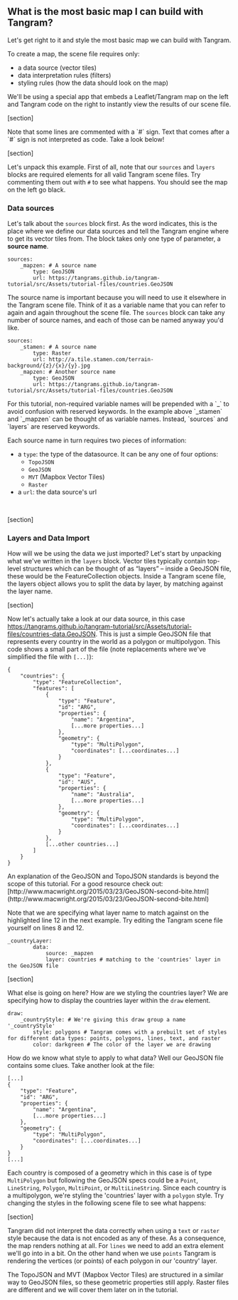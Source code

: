 ## What is the most basic map I can build with Tangram?

Let's get right to it and style the most basic map we can build with Tangram.

To create a map, the scene file requires only:

* a data source (vector tiles)
* data interpretation rules (filters)
* styling rules (how the data should look on the map)

<div class='alert alert-info'>
We'll be using a special app that embeds a Leaflet/Tangram map on the left and Tangram code on the right to instantly view the results of our scene file.
</div>

[section]

<div class='alert alert-info'>
Note that some lines are commented with a `#` sign. Text that comes after a `#` sign is not interpreted as code. Take a look below!
</div>

[section]

Let's unpack this example. First of all, note that our `sources` and `layers` blocks are required elements for all valid Tangram scene files. Try commenting them out with `#` to see what happens. You should see the map on the left go black.

### Data sources

Let's talk about the `sources` block first. As the word indicates, this is the place where we define our data sources and tell the Tangram engine where to get its vector tiles from. The block takes only one type of parameter, a <strong>source name</strong>.

<pre><code class="language-yaml">sources:
    &#95;mapzen: # A source name
        type: GeoJSON
        url: https://tangrams.github.io/tangram-tutorial/src/Assets/tutorial-files/countries.GeoJSON
</code></pre>

The source name is important because you will need to use it elsewhere in the Tangram scene file. Think of it as a variable name that you can refer to again and again throughout the scene file. The `sources` block can take any number of source names, and each of those can be named anyway you'd like.

<pre><code class="language-yaml">sources:
    &#95;stamen: # A source name
        type: Raster
        url: http://a.tile.stamen.com/terrain-background/{z}/{x}/{y}.jpg
    &#95;mapzen: # Another source name
        type: GeoJSON
        url: https://tangrams.github.io/tangram-tutorial/src/Assets/tutorial-files/countries.GeoJSON
</code></pre>

<div class='alert alert-warning'>For this tutorial, non-required variable names will be prepended with a `_` to avoid confusion with reserved keywords.
In the example above `_stamen` and `_mapzen` can be thought of as variable names. Instead, `sources` and `layers` are reserved keywords.</div>

Each source name in turn requires two pieces of information:

* a `type`: the type of the datasource. It can be any one of four options:
    * `TopoJSON`
    * `GeoJSON`
    * `MVT` (Mapbox Vector Tiles)
    * `Raster`
* a `url`: the data source's url

<br>

[section]

### Layers and Data Import

How will we be using the data we just imported? Let's start by unpacking what we've written in the `layers` block. Vector tiles typically contain top-level structures which can be thought of as “layers” – inside a GeoJSON file, these would be the FeatureCollection objects. Inside a Tangram scene file, the layers object allows you to split the data by layer, by matching against the layer name.

[section]

Now let's actually take a look at our data source, in this case
<a href='https://tangrams.github.io/tangram-tutorial/src/Assets/tutorial-files/countries-data.GeoJSON'
target='&#95;blank'>https://tangrams.github.io/tangram-tutorial/src/Assets/tutorial-files/countries-data.GeoJSON</a>. This is just a simple GeoJSON file that represents every country in the world as a polygon or multipolygon. This code shows a small part of the file (note replacements where we've simplified the file with `[...]`):

<pre><code class="language-json">{
	"countries": {
		"type": "FeatureCollection",
		"features": [
			{
				"type": "Feature",
				"id": "ARG",
				"properties": {
					"name": "Argentina",
					[...more properties...]
				},
				"geometry": {
					"type": "MultiPolygon",
					"coordinates": [...coordinates...]
				}
			},
			{
				"type": "Feature",
				"id": "AUS",
				"properties": {
					"name": "Australia",
					[...more properties...]
				},
				"geometry": {
					"type": "MultiPolygon",
					"coordinates": [...coordinates...]
				}
			},
			[...other countries...]
		]
	}
}
</pre></code>

<div class='alert alert-info'>
An explanation of the GeoJSON and TopoJSON standards is beyond the scope of this tutorial. For a good resource check out: [http://www.macwright.org/2015/03/23/GeoJSON-second-bite.html](http://www.macwright.org/2015/03/23/GeoJSON-second-bite.html)
</div>

Note that we are specifying what layer name to match against on the highlighted line 12 in the next example. Try editing the Tangram scene file yourself on lines 8 and 12.

<pre><code class="language-yaml">&#95;countryLayer:
        data:
            source: &#95;mapzen
            layer: countries # matching to the 'countries' layer in the GeoJSON file
</pre></code>

[section]

What else is going on here? How are we styling the countries layer? We are specifying how to display the countries layer within the `draw` element.

<pre><code class="language-yaml">draw:
    &#95;countryStyle: # We're giving this draw group a name '&#95;countryStyle'
        style: polygons # Tangram comes with a prebuilt set of styles for different data types: points, polygons, lines, text, and raster
        color: darkgreen # The color of the layer we are drawing
</pre></code>

How do we know what style to apply to what data? Well our GeoJSON file contains some clues. Take another look at the file:

<pre><code class="language-json">[...]
{
	"type": "Feature",
	"id": "ARG",
	"properties": {
		"name": "Argentina",
        [...more properties...]
	},
	"geometry": {
		"type": "MultiPolygon",
		"coordinates": [...coordinates...]
	}
}
[...]
</pre></code>

Each country is composed of a geometry which in this case is of type `MultiPolygon` but following the GeoJSON specs could be a `Point`, `LineString`, `Polygon`, `MultiPoint`, or `MultiLineString`. Since each country is a multipolygon, we're styling the 'countries' layer with a `polygon` style. Try changing the styles in the following scene file to see what happens:

[section]

Tangram did not interpret the data correctly when using a `text` or `raster` style because the data is not encoded as any of these. As a consequence, the map renders nothing at all. For `lines` we need to add an extra element we'll go into in a bit. On the other hand when we use `points` Tangram is rendering the vertices (or points) of each polygon in our 'country' layer.

<div class='alert alert-info'>
The TopoJSON and MVT (Mapbox Vector Tiles) are structured in a similar way to GeoJSON files, so these geometric properties still apply. Raster files are different and we will cover them later on in the tutorial.
</div>
